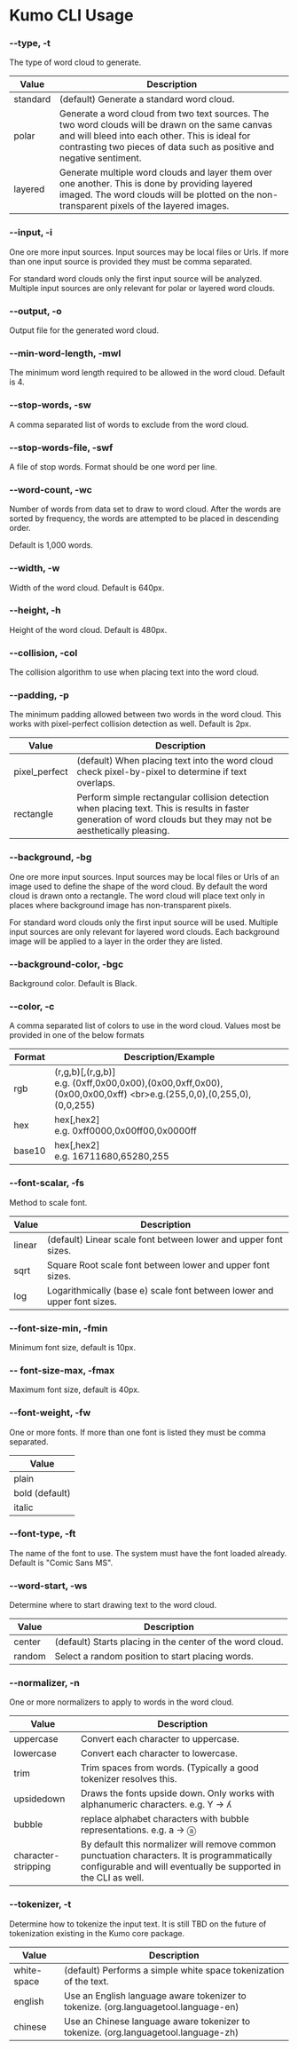 # Kumo CLI Usage 

### --type, -t

The type of word cloud to generate.

| Value | Description |
|-------|-------------|
| standard | (default) Generate a standard word cloud. |
| polar | Generate a word cloud from two text sources. The two word clouds will be drawn on the same canvas and will bleed into each other. This is ideal for contrasting two pieces of data such as positive and negative sentiment. |
| layered | Generate multiple word clouds and layer them over one another. This is done by providing layered imaged. The word clouds will be plotted on the non-transparent pixels of the layered images. |

### --input, -i

One ore more input sources. Input sources may be local files or Urls. If more than one input source is provided they must be comma separated.

For standard word clouds only the first input source will be analyzed. Multiple input sources are only relevant for polar or layered word clouds.

### --output, -o

Output file for the generated word cloud.

### --min-word-length, -mwl

The minimum word length required to be allowed in the word cloud. Default is 4.

### --stop-words, -sw

A comma separated list of words to exclude from the word cloud.

### --stop-words-file, -swf 

A file of stop words. Format should be one word per line.

### --word-count, -wc

Number of words from data set to draw to word cloud. After the words are sorted by frequency, the words are attempted to be placed in descending order.

Default is 1,000 words.

### --width, -w

Width of the word cloud. Default is 640px.

### --height, -h

Height of the word cloud. Default is 480px.

### --collision, -col

The collision algorithm to use when placing text into the word cloud.

### --padding, -p

The minimum padding allowed between two words in the word cloud. This works with pixel-perfect collision detection as well. Default is 2px.

| Value | Description |
|-------|-------------|
| pixel_perfect | (default) When placing text into the word cloud check pixel-by-pixel to determine if text overlaps. |
| rectangle | Perform simple rectangular collision detection when placing text. This is results in faster generation of word clouds but they may not be aesthetically pleasing. |

### --background, -bg

One ore more input sources. Input sources may be local files or Urls of an image used to define the shape of the word cloud. By default the word cloud is drawn onto a rectangle. The word cloud will place text only in places where background image has non-transparent pixels.

For standard word clouds only the first input source will be used. Multiple input sources are only relevant for layered word clouds. Each background image will be applied to a layer in the order they are listed. 

### --background-color, -bgc

Background color. Default is Black.

### --color, -c

A comma separated list of colors to use in the word cloud. Values most be provided in one of the below formats

| Format | Description/Example |
|--------|-------------|
| rgb    | (r,g,b)[,(r,g,b)] <br/>e.g. (0xff,0x00,0x00),(0x00,0xff,0x00),(0x00,0x00,0xff) <br\>e.g.(255,0,0),(0,255,0),(0,0,255)|
| hex    | hex[,hex2]<br/>e.g. 0xff0000,0x00ff00,0x0000ff|
| base10 | hex[,hex2]<br/>e.g. 16711680,65280,255 |

### --font-scalar, -fs

Method to scale font.

| Value | Description |
|-------|-------------|
| linear | (default) Linear scale font between lower and upper font sizes. |
| sqrt | Square Root scale font between lower and upper font sizes. |
| log | Logarithmically (base e) scale font between lower and upper font sizes. |

### --font-size-min, -fmin

Minimum font size, default is 10px.

### -- font-size-max, -fmax

Maximum font size, default is 40px.

### --font-weight, -fw

One or more fonts. If more than one font is listed they must be comma separated.

| Value |
|--------|
| plain |
| bold (default) |
| italic |

### --font-type, -ft

The name of the font to use. The system must have the font loaded already. Default is "Comic Sans MS".

### --word-start, -ws

Determine where to start drawing text to the word cloud.

| Value | Description |
|-------|-------------|
| center | (default) Starts placing in the center of the word cloud. |
| random | Select a random position to start placing words. |

### --normalizer, -n

One or more normalizers to apply to words in the word cloud.

| Value | Description |
|-------|-------------|
| uppercase | Convert each character to uppercase. |
| lowercase | Convert each character to lowercase. |
| trim | Trim spaces from words. (Typically a good tokenizer resolves this. |
| upsidedown | Draws the fonts upside down. Only works with alphanumeric characters. e.g. Y -> ʎ |
| bubble | replace alphabet characters with bubble representations. e.g. a -> ⓐ |
| character-stripping | By default this normalizer will remove common punctuation characters. It is programmatically configurable and will eventually be supported in the CLI as well. |

### --tokenizer, -t

Determine how to tokenize the input text. It is still TBD on the future of tokenization existing in the Kumo core package. 

| Value | Description |
|-------|-------------|
| white-space | (default) Performs a simple white space tokenization of the text. |
| english | Use an English language aware tokenizer to tokenize. (org.languagetool.language-en) |
| chinese | Use an Chinese language aware tokenizer to tokenize. (org.languagetool.language-zh) |